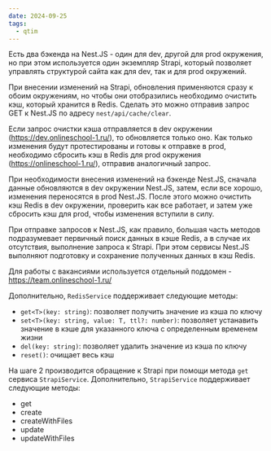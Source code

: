 ```yaml
---
date: 2024-09-25
tags:
  - qtim
---
```

Есть два бэкенда на Nest.JS - один для dev, другой для prod окружения, но при этом используется один экземпляр Strapi, который позволяет управлять структурой сайта как для dev, так и для prod окружений.

При внесении изменений на Strapi, обновления применяются сразу к обоим окружениям, но чтобы они отобразились необходимо очистить кэш, который хранится в Redis. Сделать это можно отправив запрос GET к Nest.JS по адресу `nest/api/cache/clear`.

Если запрос очистки кэша отправляется в dev окружении (https://dev.onlineschool-1.ru/), то обновляется только оно. Как только изменения будут протестированы и готовы к отправке в prod, необходимо сбросить кэш в Redis для prod окружения (https://onlineschool-1.ru/), отправив аналогичный запрос.

При необходимости внесения изменений на бэкенде Nest.JS, сначала данные обновляются в dev окружении Nest.JS, затем, если все хорошо, изменения переносятся в prod Nest.JS. После этого можно очистить кэш Redis в dev окружении, проверить как все работает, и затем уже сбросить кэш для prod, чтобы изменения вступили в силу.

При отправке запросов к Nest.JS, как правило, большая часть методов подразумевает первичный поиск данных в кэше Redis, а в случае их отсутствия, выполнение запроса к Strapi. При этом сервисы Nest.JS выполняют подготовку и сохранение полученных данных в кэш Redis.

Для работы с вакансиями используется отдельный поддомен - https://team.onlineschool-1.ru/

Дополнительно, `RedisService` поддерживает следующие методы:

- `get<T>(key: string)`: позволяет получить значение из кэша по ключу
- `set<T>(key: string, value: T, ttl?: number)`: позволяет устанавить значение в кэше для указанного ключа с определенным временем жизни
- `del(key: string)`: позволяет удалить значение из кэша по ключу
- `reset()`: очищает весь кэш

На шаге 2 производится обращение к Strapi при помощи метода `get` сервиса `StrapiService`. Дополнительно, `StrapiService` поддерживает следующие методы:

- get
- create
- createWithFiles
- update
- updateWithFiles
